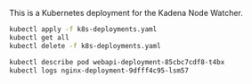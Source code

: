 This is a Kubernetes deployment for the Kadena Node Watcher.

```bash
kubectl apply -f k8s-deployments.yaml
kubectl get all 
kubectl delete -f k8s-deployments.yaml 

kubectl describe pod webapi-deployment-85cbc7cdf8-t4bx
kubectl logs nginx-deployment-9dfff4c95-lsm57 

```